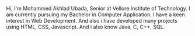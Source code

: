 Hi, I'm Mohammed Akhlad Ubada, Senior at Vellore Institute of Technology. I am currently pursuing my Bachelor in Computer Application. I have a keen interest in Web Development. 
And also i have developed many projects using HTML, CSS, Javascript. And i also know Java, C, C++, SQL.
